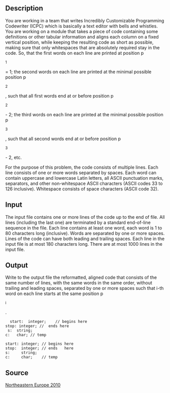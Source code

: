 <h2>Description</h2><p>You are working in a team that writes Incredibly Customizable Programming Codewriter (ICPC) which is basically a text editor with bells and whistles. You are working on a module that takes a piece of code containing some definitions or other tabular information and aligns each column on a fixed vertical position, while keeping the resulting code as short as possible, making sure that only whitespaces that are absolutely required stay in the code. So, that the first words on each line are printed at position p</p><sub>1</sub><p> = 1; the second words on each line are printed at the minimal possible position p</p><sub>2</sub><p>, such that all first words end at or before position p</p><sub>2</sub><p> - 2; the third words on each line are printed at the minimal possible position p</p><sub>3</sub><p>, such that all second words end at or before position p</p><sub>3</sub><p> - 2, etc.
</p>For the purpose of this problem, the code consists of multiple lines. Each line consists of one or more words separated by spaces. Each word can contain uppercase and lowercase Latin letters, all ASCII punctuation marks, separators, and other non-whitespace ASCII characters (ASCII codes 33 to 126 inclusive). Whitespace consists of space characters (ASCII code 32).<h2>Input</h2><p>The input file contains one or more lines of the code up to the end of file. All lines (including the last one) are terminated by a standard end-of-line sequence in the file. Each line contains at least one word, each word is 1 to 80 characters long (inclusive). Words are separated by one or more spaces. Lines of the code can have both leading and trailing spaces. Each line in the input file is at most 180 characters long. There are at most 1000 lines in the input file.</p><h2>Output</h2><p>Write to the output file the reformatted, aligned code that consists of the same number of lines, with the same words in the same order, without trailing and leading spaces, separated by one or more spaces such that i-th word on each line starts at the same position p</p><sub>i</sub><p>.</p><pre><code class="language-input1">  start:  integer;    // begins here
stop: integer; //  ends here  
 s:  string;   
c:   char; // temp </code></pre><pre><code class="language-output1">start: integer; // begins here
stop:  integer; // ends   here
s:     string;
c:     char;    // temp</code></pre><h2>Source</h2><a href="searchproblem?field=source&amp;key=Northeastern+Europe+2010">Northeastern Europe 2010</a>